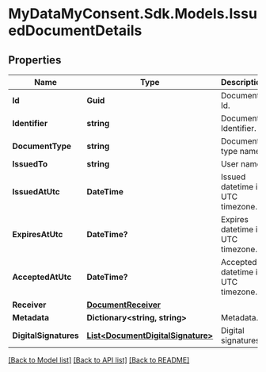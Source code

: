# MyDataMyConsent.Sdk.Models.IssuedDocumentDetails

## Properties

Name | Type | Description | Notes
------------ | ------------- | ------------- | -------------
**Id** | **Guid** | Document Id. | 
**Identifier** | **string** | Document Identifier. | 
**DocumentType** | **string** | Document type name. | 
**IssuedTo** | **string** | User name. | 
**IssuedAtUtc** | **DateTime** | Issued datetime in UTC timezone. | 
**ExpiresAtUtc** | **DateTime?** | Expires datetime in UTC timezone. | [optional] 
**AcceptedAtUtc** | **DateTime?** | Accepted datetime in UTC timezone. | [optional] 
**Receiver** | [**DocumentReceiver**](DocumentReceiver.md) |  | 
**Metadata** | **Dictionary&lt;string, string&gt;** | Metadata. | [optional] 
**DigitalSignatures** | [**List&lt;DocumentDigitalSignature&gt;**](DocumentDigitalSignature.md) | Digital signatures. | 

[[Back to Model list]](../README.md#documentation-for-models) [[Back to API list]](../README.md#documentation-for-api-endpoints) [[Back to README]](../README.md)

